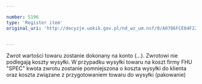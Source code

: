 ```yaml
---

number: 5196
type: 'Register item'
original_uri: 'http://decyzje.uokik.gov.pl/nd_wz_um.nsf/0/A0706FCE04F22E20C1257BC5003ED12D?OpenDocument'


---
```


Zwrot wartości towaru zostanie dokonany na konto (...). Zwrotowi nie podlegają koszty wysyłki. W przypadku wysyłki towaru na koszt firmy FHU "SPEC" kwota zwrotu zostanie pomniejszona o koszta wysyłki do klienta oraz koszta związane z przygotowaniem towaru do wysyłki (pakowanie)
